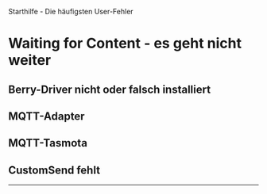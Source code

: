 Starthilfe - Die häufigsten User-Fehler

# Waiting for Content - es geht nicht weiter  
## Berry-Driver nicht oder falsch installiert

## MQTT-Adapter

## MQTT-Tasmota

## CustomSend fehlt

***